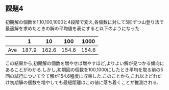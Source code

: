 ## 課題4

初期解の個数を1,10,100,1000と4段階で変え,各個数に対して5回ずつ山登り法で最適解を求めたときの解の平均値を表にすると以下のようになった.

|       |   1   |   10  |  100  |  1000 |
| ----- | ----- | ----- | ----- | ----- |
|  Ave  | 187.9 | 162.6 | 154.6 | 154.6 |

この結果から,初期解の個数を増やせば増やすほど,よりよい解が見つかる傾向にあることがわかる.しかし,初期回の個数を100,1000にしたとき平均を取る前の5回の試行について全て解が154.6程度に収束した.このことから,これ以上どれだけ初期解の個数を増やしても最短距離はこの値に落ち着くことが推測される.